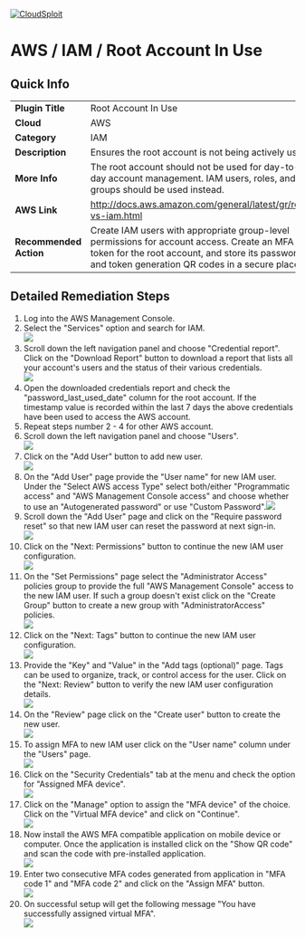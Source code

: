[![CloudSploit](https://cloudsploit.com/img/logo-new-big-text-100.png "CloudSploit")](https://cloudsploit.com)

# AWS / IAM / Root Account In Use

## Quick Info

| | |
|-|-|
| **Plugin Title** | Root Account In Use |
| **Cloud** | AWS |
| **Category** | IAM |
| **Description** | Ensures the root account is not being actively used |
| **More Info** | The root account should not be used for day-to-day account management. IAM users, roles, and groups should be used instead. |
| **AWS Link** | http://docs.aws.amazon.com/general/latest/gr/root-vs-iam.html |
| **Recommended Action** | Create IAM users with appropriate group-level permissions for account access. Create an MFA token for the root account, and store its password and token generation QR codes in a secure place. |

## Detailed Remediation Steps
1. Log into the AWS Management Console.
2. Select the "Services" option and search for IAM. </br><img src="/resources/aws/iam/root-account-in-use/step2.png"/>
3. Scroll down the left navigation panel and choose "Credential report". Click on the "Download Report" button to download a report that lists all your account's users and the status of their various credentials. </br><img src="/resources/aws/iam/root-account-in-use/step3.png"/>
4. Open the downloaded credentials report and check the "password_last_used_date" column for the root account. If the timestamp value is recorded within the last 7 days the above credentials have been used to access the AWS account.</br>
5. Repeat steps number 2 - 4 for other AWS account.</br>
6. Scroll down the left navigation panel and choose "Users". </br><img src="/resources/aws/iam/root-account-in-use/step6.png"/>
7. Click on the "Add User" button to add new user.</br><img src="/resources/aws/iam/root-account-in-use/step7.png"/>
8. On the "Add User" page provide the "User name" for new IAM user. Under the "Select AWS access Type" select both/either "Programmatic access" and "AWS Management Console access" and choose whether to use an "Autogenerated password" or use "Custom Password".<img src="/resources/aws/iam/root-account-in-use/step8.png"/>
9. Scroll down the "Add User" page and click on the "Require password reset" so that new IAM user can reset the password at next sign-in.</br><img src="/resources/aws/iam/root-account-in-use/step9.png"/>
10. Click on the "Next: Permissions" button to continue the new IAM user configuration.</br><img src="/resources/aws/iam/root-account-in-use/step10.png"/>
11. On the "Set Permissions" page select the "Administrator Access" policies group to provide the full "AWS Management Console" access to the new IAM user. If such a group doesn't exist click on the "Create Group" button to create a new group with "AdministratorAccess" policies.</br><img src="/resources/aws/iam/root-account-in-use/step11.png"/>
12. Click on the "Next: Tags" button to continue the new IAM user configuration.</br><img src="/resources/aws/iam/root-account-in-use/step12.png"/>
13. Provide the "Key" and "Value" in the "Add tags (optional)" page. Tags can be used to organize, track, or control access for the user. Click on the "Next: Review" button to verify the new IAM user configuration details.</br><img src="/resources/aws/iam/root-account-in-use/step13.png"/>
14. On the "Review" page click on the "Create user" button to create the new user.</br><img src="/resources/aws/iam/root-account-in-use/step14.png"/>
15. To assign MFA to new IAM user click on the "User name" column under the "Users" page.</br><img src="/resources/aws/iam/root-account-in-use/step15.png"/>
16. Click on the "Security Credentials" tab at the menu and check the option for "Assigned MFA device".</br><img src="/resources/aws/iam/root-account-in-use/step16.png"/>
17. Click on the "Manage" option to assign the "MFA device" of the choice. Click on the "Virtual MFA device" and click on "Continue". </br><img src="/resources/aws/iam/root-account-in-use/step17.png"/>
18. Now install the AWS MFA compatible application on mobile device or computer. Once the application is installed click on the "Show QR code" and scan the code with pre-installed application.</br><img src="/resources/aws/iam/root-account-in-use/step18.png"/>
19. Enter two consecutive MFA codes generated from application in "MFA code 1" and "MFA code 2" and click on the "Assign MFA" button.</br><img src="/resources/aws/iam/root-account-in-use/step19.png"/>
20. On successful setup will get the following message "You have successfully assigned virtual MFA". </br><img src="/resources/aws/iam/root-account-in-use/step20.png"/>

